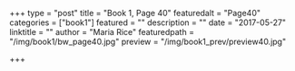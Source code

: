 +++
type = "post"
title = "Book 1, Page 40"
featuredalt = "Page40"
categories = ["book1"]
featured = ""
description = ""
date = "2017-05-27"
linktitle = ""
author = "Maria Rice"
featuredpath = "/img/book1/bw_page40.jpg"
preview = "/img/book1_prev/preview40.jpg"

+++

